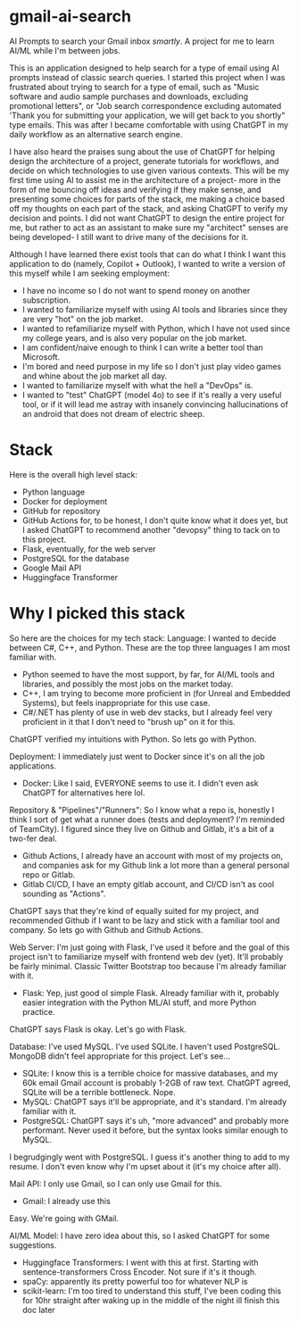 # gmail-ai-search
AI Prompts to search your Gmail inbox *smartly*. A project for me to learn AI/ML while I'm between jobs.

This is an application designed to help search for a type of email using AI prompts instead of classic search queries.
I started this project when I was frustrated about trying to search for a type of email, such as "Music software and audio sample purchases and downloads, excluding promotional letters", or "Job search correspondence excluding automated 'Thank you for submitting your application, we will get back to you shortly" type emails. This was after I became comfortable with using ChatGPT in my daily workflow as an alternative search engine.

I have also heard the praises sung about the use of ChatGPT for helping design the architecture of a project, generate tutorials for workflows, and decide on which technologies to use given various contexts. This will be my first time using AI to assist me in the architecture of a project- more in the form of me bouncing off ideas and verifying if they make sense, and presenting some choices for parts of the stack, me making a choice based off my thoughts on each part of the stack, and asking ChatGPT to verify my decision and points. I did not want ChatGPT to design the entire project for me, but rather to act as an assistant to make sure my "architect" senses are being developed- I still want to drive many of the decisions for it.

Although I have learned there exist tools that can do what I think I want this application to do (namely, Copilot + Outlook), I wanted to write a version of this myself while I am seeking employment:
 - I have no income so I do not want to spend money on another subscription.
 - I wanted to familiarize myself with using AI tools and libraries since they are very "hot" on the job market.
 - I wanted to refamiliarize myself with Python, which I have not used since my college years, and is also very popular on the job market.
 - I am confident/naive enough to think I can write a better tool than Microsoft.
 - I'm bored and need purpose in my life so I don't just play video games and whine about the job market all day.
 - I wanted to familiarize myself with what the hell a "DevOps" is.
 - I wanted to "test" ChatGPT (model 4o) to see if it's really a very useful tool, or if it will lead me astray with insanely convincing hallucinations of an android that does not dream of electric sheep.

# Stack

Here is the overall high level stack:
 - Python language
 - Docker for deployment
 - GitHub for repository
 - GitHub Actions for, to be honest, I don't quite know what it does yet, but I asked ChatGPT to recommend another "devopsy" thing to tack on to this project.
 - Flask, eventually, for the web server
 - PostgreSQL for the database
 - Google Mail API
 - Huggingface Transformer

# Why I picked this stack

So here are the choices for my tech stack:
Language: I wanted to decide between C#, C++, and Python. These are the top three languages I am most familiar with.
 - Python seemed to have the most support, by far, for AI/ML tools and libraries, and possibly the most jobs on the market today.
 - C++, I am trying to become more proficient in (for Unreal and Embedded Systems), but feels inappropriate for this use case.
 - C#/.NET has plenty of use in web dev stacks, but I already feel very proficient in it that I don't need to "brush up" on it for this.

ChatGPT verified my intuitions with Python. So lets go with Python.

Deployment: I immediately just went to Docker since it's on all the job applications.
 - Docker: Like I said, EVERYONE seems to use it. I didn't even ask ChatGPT for alternatives here lol.

Repository & "Pipelines"/"Runners": So I know what a repo is, honestly I think I sort of get what a runner does (tests and deployment? I'm reminded of TeamCity). I figured since they live on Github and Gitlab, it's a bit of a two-fer deal.
 - Github Actions, I already have an account with most of my projects on, and companies ask for my Github link a lot more than a general personal repo or Gitlab.
 - Gitlab CI/CD, I have an empty gitlab account, and CI/CD isn't as cool sounding as "Actions".

ChatGPT says that they're kind of equally suited for my project, and recommended Github if I want to be lazy and stick with a familiar tool and company. So lets go with Github and Github Actions.

Web Server: I'm just going with Flask, I've used it before and the goal of this project isn't to familiarize myself with frontend web dev (yet). It'll probably be fairly minimal. Classic Twitter Bootstrap too because I'm already familiar with it.
- Flask: Yep, just good ol simple Flask. Already familiar with it, probably easier integration with the Python ML/AI stuff, and more Python practice.

ChatGPT says Flask is okay. Let's go with Flask.

Database: I've used MySQL. I've used SQLite. I haven't used PostgreSQL. MongoDB didn't feel appropriate for this project. Let's see...
- SQLite: I know this is a terrible choice for massive databases, and my 60k email Gmail account is probably 1-2GB of raw text. ChatGPT agreed, SQLite will be a terrible bottleneck. Nope.
- MySQL: ChatGPT says it'll be appropriate, and it's standard. I'm already familiar with it.
- PostgreSQL:  ChatGPT says it's uh, "more advanced" and probably more performant. Never used it before, but the syntax looks similar enough to MySQL.

I begrudgingly went with PostgreSQL. I guess it's another thing to add to my resume. I don't even know why I'm upset about it (it's my choice after all).

Mail API: I only use Gmail, so I can only use Gmail for this.
- Gmail: I already use this

Easy. We're going with GMail.

AI/ML Model: I have zero idea about this, so I asked ChatGPT for some suggestions.
- Huggingface Transformers: I went with this at first. Starting with sentence-transformers Cross Encoder. Not sure if it's it though.
- spaCy: apparently its pretty powerful too for whatever NLP is
- scikit-learn: I'm too tired to understand this stuff, I've been coding this for 10hr straight after waking up in the middle of the night ill finish this doc later
